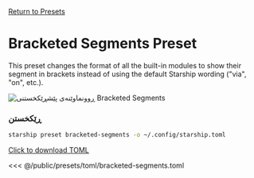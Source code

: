 [Return to Presets](./#bracketed-segments)

# Bracketed Segments Preset

This preset changes the format of all the built-in modules to show their segment in brackets instead of using the default Starship wording ("via", "on", etc.).

![ڕوونماوێنەی پێشڕێکخستنی Bracketed Segments](/presets/img/bracketed-segments.png)

### ڕێکخستن

```sh
starship preset bracketed-segments -o ~/.config/starship.toml
```

[Click to download TOML](/presets/toml/bracketed-segments.toml)

<<< @/public/presets/toml/bracketed-segments.toml

